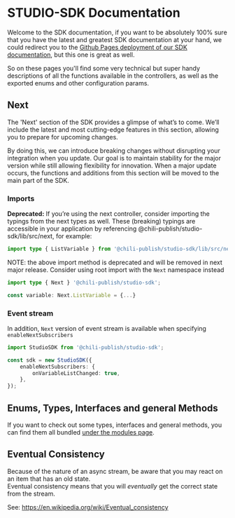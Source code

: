 # STUDIO-SDK Documentation

Welcome to the SDK documentation, if you want to be absolutely 100% sure that you have the latest and greatest SDK documentation at your hand, we could redirect you to the [Github Pages deployment of our SDK documentation](https://chili-publish.github.io/studio-sdk/index.html), but this one is great as well.

So on these pages you'll find some very technical but super handy descriptions of all the functions available in the controllers, as well as the exported enums and other configuration params.

## Next

The 'Next' section of the SDK provides a glimpse of what’s to come. We’ll include the latest and most cutting-edge features in this section, allowing you to prepare for upcoming changes.

By doing this, we can introduce breaking changes without disrupting your integration when you update. Our goal is to maintain stability for the major version while still allowing flexibility for innovation. When a major update occurs, the functions and additions from this section will be moved to the main part of the SDK.

### Imports

**Deprecated:** If you’re using the next controller, consider importing the typings from the next types as well. These (breaking) typings are accessible in your application by referencing @chili-publish/studio-sdk/lib/src/next, for example:

```ts
import type { ListVariable } from '@chili-publish/studio-sdk/lib/src/next';
```

NOTE: the above import method is deprecated and will be removed in next major release. Consider using root import with the `Next` namespace instead

```ts
import type { Next } '@chili-publish/studio-sdk';

const variable: Next.ListVariable = {...}
```

### Event stream

In addition, `Next` version of event stream is available when specifying `enableNextSubscribers`

```ts
import StudioSDK from '@chili-publish/studio-sdk';

const sdk = new StudioSDK({
    enableNextSubscribers: {
        onVariableListChanged: true,
    },
});
```

## Enums, Types, Interfaces and general Methods

If you want to check out some types, interfaces and general methods, you can find them all bundled [under the modules page](modules).

## Eventual Consistency

Because of the nature of an async stream, be aware that you may react on an item that has an old state.  
Eventual consistency means that you will _eventually_ get the correct state from the stream.

See: https://en.wikipedia.org/wiki/Eventual_consistency
